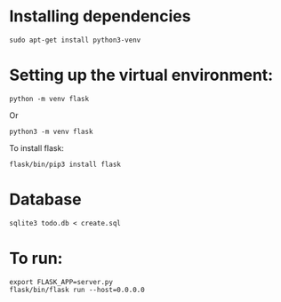 # Installing dependencies
```
sudo apt-get install python3-venv
```

# Setting up the virtual environment:
```
python -m venv flask
```
Or
```
python3 -m venv flask
```

To install flask:
```
flask/bin/pip3 install flask
```
# Database

```sqlite3 todo.db < create.sql```

# To run:

```
export FLASK_APP=server.py
flask/bin/flask run --host=0.0.0.0
```